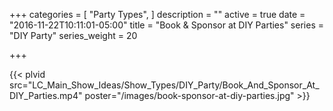 +++
categories = [
  "Party Types",
]
description = ""
active = true
date = "2016-11-22T10:11:01-05:00"
title = "Book & Sponsor at DIY Parties"
series = "DIY Party"
series_weight = 20

+++

{{< plvid src="LC_Main_Show_Ideas/Show_Types/DIY_Party/Book_And_Sponsor_At_DIY_Parties.mp4" poster="/images/book-sponsor-at-diy-parties.jpg" >}}
